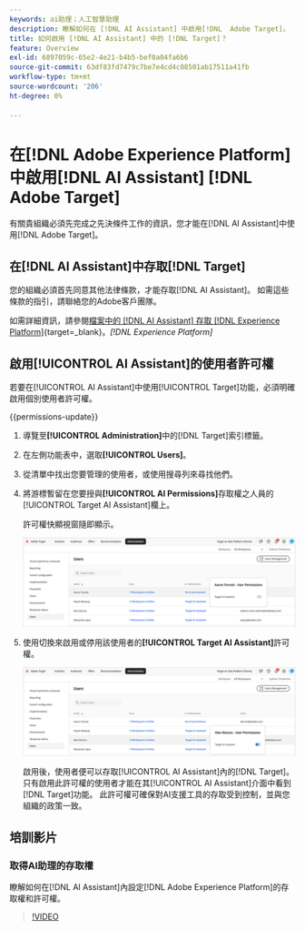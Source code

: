 ```yaml
---
keywords: ai助理；人工智慧助理
description: 瞭解如何在 [!DNL AI Assistant] 中啟用[!DNL  Adobe Target]。
title: 如何啟用 [!DNL AI Assistant] 中的 [!DNL Target]？
feature: Overview
exl-id: 6897059c-65e2-4e21-b4b5-bef0a04fa6b6
source-git-commit: 63df83fd7479c7be7e4cd4c08501ab17511a41fb
workflow-type: tm+mt
source-wordcount: '206'
ht-degree: 0%

---
```


# 在[!DNL Adobe Experience Platform]中啟用[!DNL AI Assistant] [!DNL Adobe Target]

有關貴組織必須先完成之先決條件工作的資訊，您才能在[!DNL AI Assistant]中使用[!DNL Adobe Target]。

## 在[!DNL AI Assistant]中存取[!DNL Target]

您的組織必須首先同意其他法律條款，才能存取[!DNL AI Assistant]。 如需這些條款的指引，請聯絡您的Adobe客戶團隊。

如需詳細資訊，請參閱[檔案中的 [!DNL AI Assistant] 存取 [!DNL Experience Platform]](https://experienceleague.adobe.com/en/docs/experience-platform/ai-assistant/access){target=_blank}。*[!DNL Experience Platform]*

## 啟用[!UICONTROL AI Assistant]的使用者許可權

若要在[!UICONTROL AI Assistant]中使用[!UICONTROL Target]功能，必須明確啟用個別使用者許可權。

{{permissions-update}}

1. 導覽至&#x200B;**[!UICONTROL Administration]**&#x200B;中的[!DNL Target]索引標籤。
1. 在左側功能表中，選取&#x200B;**[!UICONTROL Users]**。
1. 從清單中找出您要管理的使用者，或使用搜尋列來尋找他們。
1. 將游標暫留在您要授與&#x200B;**[!UICONTROL AI Permissions]**&#x200B;存取權之人員的[!UICONTROL Target AI Assistant]欄上。

   許可權快顯視窗隨即顯示。

   ![AI助理設定](/help/main/c-intro/assets/ai-pop-up2.png)

1. 使用切換來啟用或停用該使用者的&#x200B;**[!UICONTROL Target AI Assistant]**&#x200B;許可權。

   ![AI助理許可權快顯功能表](/help/main/c-intro/assets/ai-pop-up.png)

   啟用後，使用者便可以存取[!UICONTROL AI Assistant]內的[!DNL Target]。 只有啟用此許可權的使用者才能在其[!UICONTROL AI Assistant]介面中看到[!DNL Target]功能。 此許可權可確保對AI支援工具的存取受到控制，並與您組織的政策一致。

## 培訓影片

### 取得AI助理的存取權

瞭解如何在[!DNL AI Assistant]內設定[!DNL Adobe Experience Platform]的存取權和許可權。

>[!VIDEO](https://video.tv.adobe.com/v/3436470/?learn=on&#x26;enablevpops)
